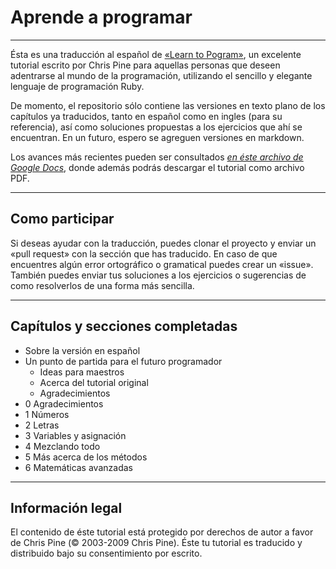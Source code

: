 # Aprende a programar
_ _ _
Ésta es una traducción al español de [«Learn to Pogram»][learn], un excelente tutorial escrito por Chris Pine para aquellas personas que deseen adentrarse al mundo de la programación, utilizando el sencillo y elegante lenguaje de programación Ruby.

De momento, el repositorio sólo contiene las versiones en texto plano de los capítulos ya traducidos, tanto en español como en ingles (para su referencia), así como soluciones propuestas a los ejercicios que ahí se encuentran. En un futuro, espero se agreguen versiones en markdown.

Los avances más recientes pueden ser consultados [*en éste archivo de Google Docs*][tut], donde además podrás descargar el tutorial como archivo PDF.

[learn]: http://http://pine.fm/LearnToProgram/
[tut]: https://docs.google.com/document/d/1XdLEszOeBHzvAEcmARu7feTy0q4zqms0Ej76Atit8zM/edit
___
## Como participar

Si deseas ayudar con la traducción, puedes clonar el proyecto y enviar un «pull request» con la sección que has traducido. En caso de que encuentres  algún error ortográfico o gramatical puedes crear un «issue». También puedes enviar tus soluciones a los ejercicios o sugerencias de como resolverlos de una forma más sencilla.
___
## Capítulos y secciones completadas

* Sobre la versión en español
* Un punto de partida para el futuro programador
    * Ideas para maestros
    * Acerca del tutorial original
    * Agradecimientos
* 0 Agradecimientos
* 1 Números
* 2 Letras
* 3 Variables y asignación
* 4 Mezclando todo
* 5 Más acerca de los métodos
* 6 Matemáticas avanzadas
___
## Información legal
El contenido de éste tutorial está protegido por derechos de autor a favor de Chris Pine (© 2003-2009 Chris Pine). Éste tu tutorial es traducido y distribuido bajo su consentimiento por escrito.
